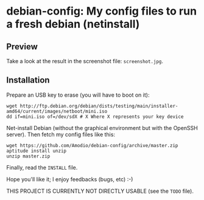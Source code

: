 debian-config: My config files to run a fresh debian (netinstall)
==============

Preview
-------

Take a look at the result in the screenshot file: `screenshot.jpg`.


Installation
------------

Prepare an USB key to erase (you will have to boot on it):
```
wget http://ftp.debian.org/debian/dists/testing/main/installer-amd64/current/images/netboot/mini.iso
dd if=mini.iso of=/dev/sdX # X Where X represents your key device
```

Net-install Debian (without the graphical environment but with the OpenSSH
server). Then fetch my config files like this:
```
wget https://github.com/Amodio/debian-config/archive/master.zip
aptitude install unzip
unzip master.zip
```
Finally, read the `INSTALL` file.

Hope you'll like it; I enjoy feedbacks (bugs, etc) :-)

THIS PROJECT IS CURRENTLY NOT DIRECTLY USABLE (see the `TODO` file).
